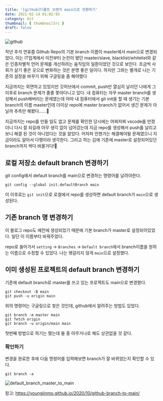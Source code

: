 ```yaml
---
title: '[github]디폴트 브랜치 main으로 전환하기'
date: 2021-02-14 01:02:93
category: Git
thumbnail: { thumbnailSrc }
draft: false
---
```


![github](https://user-images.githubusercontent.com/53068706/107882617-bb35aa80-6f2d-11eb-9c95-a9818e03212c.png)

작년 추석 연휴쯤 Github Repo의 기본 branch 이름이 master에서 main으로 변경되었다. 이는 IT업계에서 이전부터 논란이 됐던 master/slave, blacklist/whitelist와 같은 인종차별적 언어 문제를 개선하려는 움직임의 일환이었던 것으로 보인다. 조금씩 사회가 살기 좋은 곳으로 변화하는 것은 분명 좋은 일이다. 하지만 그와는 별개로 나는 기존의 설정을 바꾸기 위해 구글링을 좀 해야했다

지금까지는 외면하고 있었지만 깃허브에서 commit, push만 열심히 날리던 나에게 그 이후로 branch 문제가 졸졸 쫓아다니고 있다. 내 컴퓨터는 자꾸 master branch를 생성해서 push해버리는 문제였는데 아마 내 컴퓨터에서 git init을 할 때 생기는 기본 branch의 이름 master인데 더이상 repo에 master branch가 없어서 생긴 문제가 아닐까 추측만 해봤다......🤪

지금까지는 repo를 만들 일도 없고 문제를 확인한 당시에는 어찌저찌 vscode를 만졌더니 다시 잘 되길래 아무 생각 없이 넘어갔는데 지금 repo를 생성해서 push를 날리고 보니 해결 된 것이 아니었다는 것을 알았다. 어차피 언젠가는 해결해야될 문제였으니 지금이라도 알아서 다행이라 생각한다. 그리고 하는 김에 기존에 master로 설정되어있던 branch까지 싹다 바꿀거다!👊

## 로컬 저장소 default branch 변경하기

git config에서 default branch를 main으로 변경하는 명령어를 날려야한다.

```
git config --global init.defaultBranch main
```

이 이후로는 `git init`으로 로컬에서 repo를 생성하면 default branch가 `main`으로 생성된다.

## 기존 branch 명 변경하기

이 블로그 repo도 예전에 생성되었기 때문에 기본 branch가 master로 설정되어있었다. 일단 이 이름부터 바꿔주었다.

repo로 들어가서 `setting` -> `Branches` -> `Default branch`에서 branch이름을 원하는 이름으로 수정할 수 있었다. 나는 헷갈리지 않게 `main`으로 설정했다.

## 이미 생성된 프로젝트의 default branch 변경하기

기존에 default branch로 master를 쓰고 있는 프로젝트도 main으로 변경했다.

```
git checkout -B main
git push -u origin main
```

위의 명령어는 구글링으로 찾은 것인데, github에서 알려주는 방법도 있었다.

```
git branch -m master main
git fetch origin
git branch -u origin/main main
```

첫번째 방법으로 하기는 했는데 둘 중 아무거나로 해도 상관없을 것 같다.

### 확인하기

변경을 완료한 후에 다음 명령어를 입력해보면 branch가 잘 바뀌었는지 확인할 수 있다.

```
git branch -a
```

![default_branch_master_to_main](https://user-images.githubusercontent.com/53068706/107882623-c7ba0300-6f2d-11eb-82f1-2f663e2c12f5.png)

참고: <https://youngjinmo.github.io/2020/10/github-branch-to-main/>

